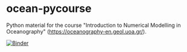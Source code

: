 # ocean-pycourse
Python material for the course "Introduction to Numerical Modelling in Oceanography" (https://oceanography-en.geol.uoa.gr/).

[![Binder](https://mybinder.org/badge_logo.svg)](https://mybinder.org/v2/gh/gkara00/ocean-pycourse/main)
